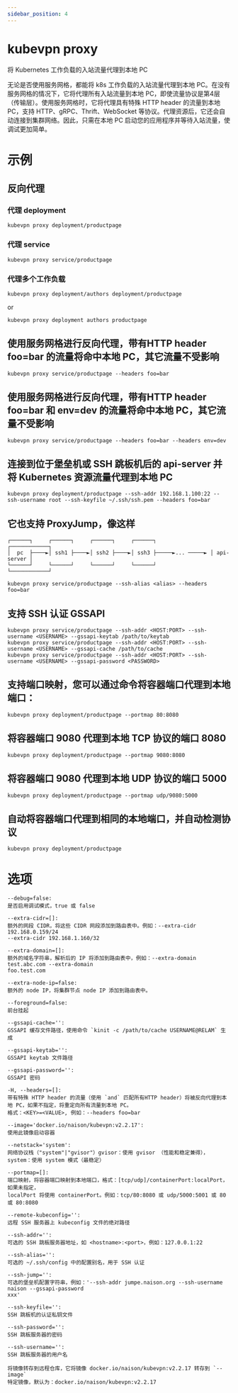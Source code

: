 ```yaml
---
sidebar_position: 4
---
```


# kubevpn proxy

将 Kubernetes 工作负载的入站流量代理到本地 PC

无论是否使用服务网格，都能将 k8s 工作负载的入站流量代理到本地 PC。在没有服务网格的情况下，它将代理所有入站流量到本地
PC，即使流量协议是第4层（传输层）。使用服务网格时，它将代理具有特殊 HTTP header 的流量到本地 PC，支持 HTTP、gRPC、Thrift、WebSocket
等协议。代理资源后，它还会自动连接到集群网络。因此，只需在本地 PC 启动您的应用程序并等待入站流量，使调试更加简单。

# 示例

## 反向代理

### 代理 deployment

```shell
kubevpn proxy deployment/productpage
```

### 代理 service

```shell
kubevpn proxy service/productpage
```

### 代理多个工作负载

```shell
kubevpn proxy deployment/authors deployment/productpage
```

or

```shell
kubevpn proxy deployment authors productpage
```

## 使用服务网格进行反向代理，带有HTTP header foo=bar 的流量将命中本地 PC，其它流量不受影响

```shell
kubevpn proxy service/productpage --headers foo=bar
```

## 使用服务网格进行反向代理，带有HTTP header foo=bar 和 env=dev 的流量将命中本地 PC，其它流量不受影响

```shell
kubevpn proxy service/productpage --headers foo=bar --headers env=dev
```

## 连接到位于堡垒机或 SSH 跳板机后的 api-server 并将 Kubernetes 资源流量代理到本地 PC

```shell
kubevpn proxy deployment/productpage --ssh-addr 192.168.1.100:22 --ssh-username root --ssh-keyfile ~/.ssh/ssh.pem --headers foo=bar
```

## 它也支持 ProxyJump，像这样

```text
┌──────┐     ┌──────┐     ┌──────┐     ┌──────┐                 ┌────────────┐
│  pc  ├────►│ ssh1 ├────►│ ssh2 ├────►│ ssh3 ├─────►... ─────► │ api-server │
└──────┘     └──────┘     └──────┘     └──────┘                 └────────────┘
```

```shell
kubevpn proxy service/productpage --ssh-alias <alias> --headers foo=bar
```

## 支持 SSH 认证 GSSAPI

```shell
kubevpn proxy service/productpage --ssh-addr <HOST:PORT> --ssh-username <USERNAME> --gssapi-keytab /path/to/keytab
kubevpn proxy service/productpage --ssh-addr <HOST:PORT> --ssh-username <USERNAME> --gssapi-cache /path/to/cache
kubevpn proxy service/productpage --ssh-addr <HOST:PORT> --ssh-username <USERNAME> --gssapi-password <PASSWORD>
```

## 支持端口映射，您可以通过命令将容器端口代理到本地端口：

```shell
kubevpn proxy deployment/productpage --portmap 80:8080
```

## 将容器端口 9080 代理到本地 TCP 协议的端口 8080

```shell
kubevpn proxy deployment/productpage --portmap 9080:8080
```

## 将容器端口 9080 代理到本地 UDP 协议的端口 5000

```shell
kubevpn proxy deployment/productpage --portmap udp/9080:5000
```

## 自动将容器端口代理到相同的本地端口，并自动检测协议

```shell
kubevpn proxy deployment/productpage
```

# 选项

```text
--debug=false:
是否启用调试模式，true 或 false

--extra-cidr=[]:
额外的网段 CIDR，将这些 CIDR 网段添加到路由表中。例如：--extra-cidr 192.168.0.159/24
--extra-cidr 192.168.1.160/32

--extra-domain=[]:
额外的域名字符串，解析后的 IP 将添加到路由表中，例如：--extra-domain test.abc.com --extra-domain
foo.test.com

--extra-node-ip=false:
额外的 node IP，将集群节点 node IP 添加到路由表中。

--foreground=false:
前台挂起

--gssapi-cache='':
GSSAPI 缓存文件路径，使用命令 `kinit -c /path/to/cache USERNAME@RELAM` 生成

--gssapi-keytab='':
GSSAPI keytab 文件路径

--gssapi-password='':
GSSAPI 密码

-H, --headers=[]:
带有特殊 HTTP header 的流量（使用 `and` 匹配所有HTTP header）将被反向代理到本地 PC，如果不指定，将重定向所有流量到本地 PC。
格式：<KEY>=<VALUE>, 例如：--headers foo=bar

--image='docker.io/naison/kubevpn:v2.2.17':
使用此镜像启动容器

--netstack='system':
网络协议栈（"system"|"gvisor"）gvisor：使用 gvisor （性能和稳定兼得），system：使用 system 模式（最稳定）

--portmap=[]:
端口映射，将容器端口映射到本地端口，格式：[tcp/udp]/containerPort:localPort，如果未指定，
localPort 将使用 containerPort。例如：tcp/80:8080 或 udp/5000:5001 或 80 或 80:8080

--remote-kubeconfig='':
远程 SSH 服务器上 kubeconfig 文件的绝对路径

--ssh-addr='':
可选的 SSH 跳板服务器地址，如 <hostname>:<port>，例如：127.0.0.1:22

--ssh-alias='':
可选的 ~/.ssh/config 中的配置别名，用于 SSH 认证

--ssh-jump='':
可选的堡垒机配置字符串，例如：'--ssh-addr jumpe.naison.org --ssh-username naison --gssapi-password
xxx'

--ssh-keyfile='':
SSH 跳板机的认证私钥文件

--ssh-password='':
SSH 跳板服务器的密码

--ssh-username='':
SSH 跳板服务器的用户名

将镜像转存到远程仓库，它将镜像 docker.io/naison/kubevpn:v2.2.17 转存到 `--image`
特定镜像，默认为：docker.io/naison/kubevpn:v2.2.17
```
